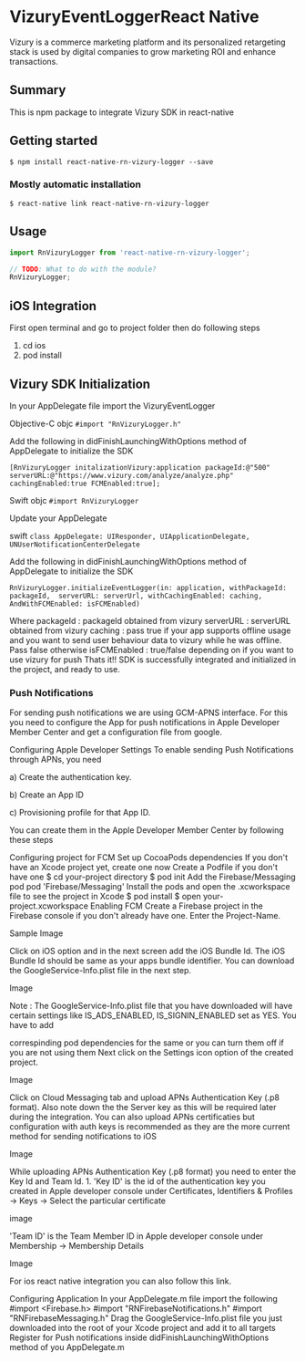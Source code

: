 # VizuryEventLoggerReact Native

Vizury is a commerce marketing platform and its personalized retargeting stack is used by digital companies to grow marketing ROI and enhance transactions.

## Summary

This is npm package to integrate Vizury SDK in react-native 



## Getting started

`$ npm install react-native-rn-vizury-logger --save`

### Mostly automatic installation

`$ react-native link react-native-rn-vizury-logger`



## Usage
```javascript
import RnVizuryLogger from 'react-native-rn-vizury-logger';

// TODO: What to do with the module?
RnVizuryLogger;
```


## iOS Integration

First open terminal and go to project folder then do following steps

1. cd ios
2. pod install


## Vizury SDK Initialization

In your AppDelegate file import the VizuryEventLogger

Objective-C
objc `#import "RnVizuryLogger.h"`

Add the following in didFinishLaunchingWithOptions method of AppDelegate to initialize the SDK

   `[RnVizuryLogger initalizationVizury:application packageId:@"500" serverURL:@"https://www.vizury.com/analyze/analyze.php" cachingEnabled:true FCMEnabled:true];`

Swift
objc `#import RnVizuryLogger`

Update your AppDelegate

swift `class AppDelegate: UIResponder, UIApplicationDelegate, UNUserNotificationCenterDelegate`

Add the following in didFinishLaunchingWithOptions method of AppDelegate to initialize the SDK

`RnVizuryLogger.initializeEventLogger(in: application,
            withPackageId: packageId, 
            serverURL: serverUrl,
            withCachingEnabled: caching, 
            AndWithFCMEnabled: isFCMEnabled)`


Where 
  packageId     : packageId obtained from vizury
  serverURL     : serverURL obtained from vizury
  caching       : pass true if your app supports offline usage and you want to send user behaviour data 
                  to vizury while he was offline. Pass false otherwise
  isFCMEnabled  : true/false depending on if you want to use vizury for push
Thats it!! SDK is successfully integrated and initialized in the project, and ready to use.


### Push Notifications
For sending push notifications we are using GCM-APNS interface. For this you need to configure the App for push notifications in Apple Developer Member Center and get a configuration file from google.

Configuring Apple Developer Settings
To enable sending Push Notifications through APNs, you need

a) Create the authentication key.

b) Create an App ID

c) Provisioning profile for that App ID.

You can create them in the Apple Developer Member Center by following these steps

Configuring project for FCM
Set up CocoaPods dependencies
If you don't have an Xcode project yet, create one now
Create a Podfile if you don't have one
$ cd your-project directory
$ pod init
Add the Firebase/Messaging pod
pod 'Firebase/Messaging'
Install the pods and open the .xcworkspace file to see the project in Xcode
$ pod install
$ open your-project.xcworkspace
Enabling FCM
Create a Firebase project in the Firebase console if you don't already have one. Enter the Project-Name.


Sample Image

Click on iOS option and in the next screen add the iOS Bundle Id. The iOS Bundle Id should be same as your apps bundle identifier. You can download the GoogleService-Info.plist file in the next step.


Image 

Note : The GoogleService-Info.plist file that you have downloaded will have certain settings like IS_ADS_ENABLED, IS_SIGNIN_ENABLED set as YES. You have to add 


correspinding pod dependencies for the same or you can turn them off if you are not using them
Next click on the Settings icon option of the created project.

Image

Click on Cloud Messaging tab and upload APNs Authentication Key (.p8 format). Also note down the the Server key as this will be required later during the integration. You can also upload APNs certificaties but configuration with auth keys is recommended as they are the more current method for sending notifications to iOS


Image

While uploading APNs Authentication Key (.p8 format) you need to enter the Key Id and Team Id. 1. 'Key ID' is the id of the authentication key you created in Apple developer console under Certificates, Identifiers & Profiles -> Keys -> Select the particular certificate


image


'Team ID' is the Team Member ID in Apple developer console under Membership -> Membership Details



Image


For ios react native integration you can also follow this link. 



Configuring Application
In your AppDelegate.m  file import the following 
#import <Firebase.h>
 #import "RNFirebaseNotifications.h"
 #import "RNFirebaseMessaging.h"
Drag the GoogleService-Info.plist file you just downloaded into the root of your Xcode project and add it to all targets
Register for Push notifications inside didFinishLaunchingWithOptions method of you AppDelegate.m